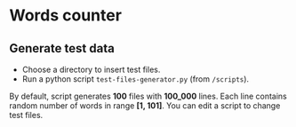 # Words counter

## Generate test data

- Choose a directory to insert test files.
- Run a python script `test-files-generator.py` (from `/scripts`).

By default, script generates __100__ files with __100_000__ lines.
Each line contains random number of words in range __[1, 101]__.
You can edit a script to change test files.